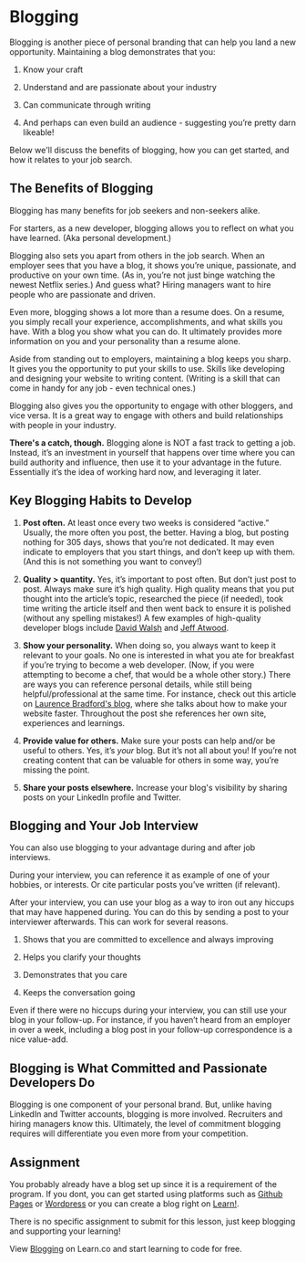 # Blogging 

Blogging is another piece of personal branding that can help you land a new opportunity. Maintaining a blog demonstrates that you:

1. Know your craft

2. Understand and are passionate about your industry

3. Can communicate through writing 

4. And perhaps can even build an audience - suggesting you’re pretty darn likeable!

Below we'll discuss the benefits of blogging, how you can get started, and how it relates to your job search. 

## The Benefits of Blogging

Blogging has many benefits for job seekers and non-seekers alike.

For starters, as a new developer, blogging allows you to reflect on what you have learned. (Aka personal development.)

Blogging also sets you apart from others in the job search. When an employer sees that you have a blog, it shows you’re unique, passionate, and productive on your own time. (As in, you’re not just binge watching the newest Netflix series.) And guess what? Hiring managers want to hire people who are passionate and driven.

Even more, blogging shows a lot more than a resume does. On a resume, you simply recall your experience, accomplishments, and what skills you have. With a blog you show what you can do. It ultimately provides more information on you and your personality than a resume alone.

Aside from standing out to employers, maintaining a blog keeps you sharp. It gives you the opportunity to put your skills to use. Skills like developing and designing your website to writing content. (Writing is a skill that can come in handy for any job - even technical ones.)

Blogging also gives you the opportunity to engage with other bloggers, and vice versa. It is a great way to engage with others and build relationships with people in your industry. 

**There's a catch, though.** Blogging alone is NOT a fast track to getting a job. Instead, it’s an investment in yourself that happens over time where you can build authority and influence, then use it to your advantage in the future. Essentially it’s the idea of working hard now, and leveraging it later.

## Key Blogging Habits to Develop

1. **Post often.** At least once every two weeks is considered “active.” Usually, the more often you post, the better. Having a blog, but posting nothing for 305 days, shows that you’re not dedicated. It may even indicate to employers that you start things, and don’t keep up with them. (And this is not something you want to convey!)

2. **Quality > quantity.** Yes, it’s important to post often. But don’t just post to post. Always make sure it’s high quality. High quality means that you put thought into the article’s topic, researched the piece (if needed), took time writing the article itself and then went back to ensure it is polished (without any spelling mistakes!) A few examples of high-quality developer blogs include [David Walsh](https://davidwalsh.name/) and [Jeff Atwood](https://blog.codinghorror.com/). 

3. **Show your personality.** When doing so, you always want to keep it relevant to your goals. No one is interested in what you ate for breakfast if you’re trying to become a web developer. (Now, if you were attempting to become a chef, that would be a whole other story.) There are ways you can reference personal details, while still being helpful/professional at the same time. For instance, check out this article on [Laurence Bradford's blog](http://learntocodewith.me/posts/make-your-website-fast/), where she talks about how to make your website faster. Throughout the post she references her own site, experiences and learnings.

4. **Provide value for others.** Make sure your posts can help and/or be useful to others. Yes, it’s *your* blog. But it’s not all about you! If you’re not creating content that can be valuable for others in some way, you’re missing the point. 

5. **Share your posts elsewhere.** Increase your blog's visibility by sharing posts on your LinkedIn profile and Twitter. 

## Blogging and Your Job Interview

You can also use blogging to your advantage during and after job interviews.

During your interview, you can reference it as example of one of your hobbies, or interests. Or cite particular posts you’ve written (if relevant). 

After your interview, you can use your blog as a way to iron out any hiccups that may have happened during. You can do this by sending a post to your interviewer afterwards. This can work for several reasons. 

1. Shows that you are committed to excellence and always improving

2. Helps you clarify your thoughts

3. Demonstrates that you care

4. Keeps the conversation going

Even if there were no hiccups during your interview, you can still use your blog in your follow-up. For instance, if you haven’t heard from an employer in over a week, including a blog post in your follow-up correspondence is a nice value-add.

## Blogging is What Committed and Passionate Developers Do 

Blogging is one component of your personal brand. But, unlike having LinkedIn and Twitter accounts, blogging is more involved. Recruiters and hiring managers know this. Ultimately, the level of commitment blogging requires will differentiate you even more from your competition.

## Assignment

You probably already have a blog set up since it is a requirement of the program. If you dont, you can get started using platforms such as [Github Pages](https://pages.github.com/) or [Wordpress](https://wordpress.com/learn-more/?v=blog) or you can create a blog right on [Learn!](learn.co/blog). 

There is no specific assignment to submit for this lesson, just keep blogging and supporting your learning! 

<p class='util--hide'>View <a href='https://learn.co/lessons/careers-blogging'>Blogging</a> on Learn.co and start learning to code for free.</p>
